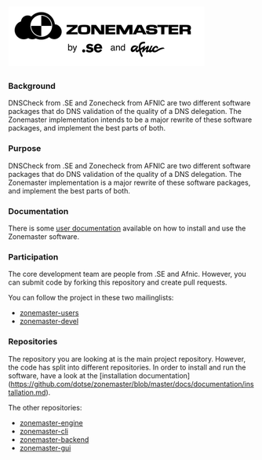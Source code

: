 ![Zonemaster](docs/images/zonemaster_logo_black.png)
==========

### Background

DNSCheck from .SE and Zonecheck from AFNIC are two different software
packages that do DNS validation of the quality of a DNS
delegation. The Zonemaster implementation intends to be a major
rewrite of these software packages, and implement the best parts of
both.

### Purpose

DNSCheck from .SE and Zonecheck from AFNIC are two different software
packages that do DNS validation of the quality of a DNS delegation.
The Zonemaster implementation is a major rewrite of these software
packages, and implement the best parts of both.

### Documentation

There is some [user documentation](docs/documentation/readme.md) available
on how to install and use the Zonemaster software.

### Participation

The core development team are people from .SE and Afnic. However, you
can submit code by forking this repository and create pull requests.

You can follow the project in these two mailinglists:

 * [zonemaster-users](http://lists.iis.se/cgi-bin/mailman/listinfo/zonemaster-users)
 * [zonemaster-devel](http://lists.iis.se/cgi-bin/mailman/listinfo/zonemaster-devel)

### Repositories

The repository you are looking at is the main project repository. However,
the code has split into different repositories. In order to install and run
the software, have a look at the [installation documentation]
(https://github.com/dotse/zonemaster/blob/master/docs/documentation/installation.md).

The other repositories:

 * [zonemaster-engine](https://github.com/dotse/zonemaster-engine)
 * [zonemaster-cli](https://github.com/dotse/zonemaster-cli)
 * [zonemaster-backend](https://github.com/dotse/zonemaster-backend)
 * [zonemaster-gui](https://github.com/dotse/zonemaster-gui)

